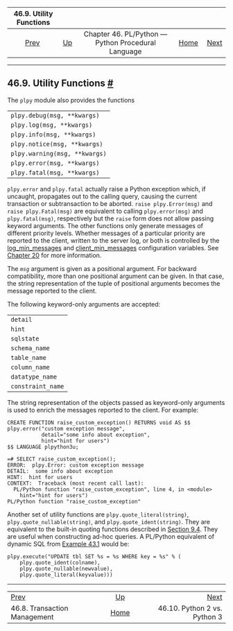 <!--?xml version="1.0" encoding="UTF-8" standalone="no"?-->

|                       46.9. Utility Functions                      |                                                                          |                                                    |                                                       |                                                                |
| :----------------------------------------------------------------: | :----------------------------------------------------------------------- | :------------------------------------------------: | ----------------------------------------------------: | -------------------------------------------------------------: |
| [Prev](plpython-transactions.html "46.8. Transaction Management")  | [Up](plpython.html "Chapter 46. PL/Python — Python Procedural Language") | Chapter 46. PL/Python — Python Procedural Language | [Home](index.html "PostgreSQL 17devel Documentation") |  [Next](plpython-python23.html "46.10. Python 2 vs. Python 3") |

***

## 46.9. Utility Functions [#](#PLPYTHON-UTIL)

The `plpy` module also provides the functions

|                               |
| ----------------------------- |
| `plpy.debug(msg, **kwargs)`   |
| `plpy.log(msg, **kwargs)`     |
| `plpy.info(msg, **kwargs)`    |
| `plpy.notice(msg, **kwargs)`  |
| `plpy.warning(msg, **kwargs)` |
| `plpy.error(msg, **kwargs)`   |
| `plpy.fatal(msg, **kwargs)`   |

[]()`plpy.error` and `plpy.fatal` actually raise a Python exception which, if uncaught, propagates out to the calling query, causing the current transaction or subtransaction to be aborted. `raise plpy.Error(msg)` and `raise plpy.Fatal(msg)` are equivalent to calling `plpy.error(msg)` and `plpy.fatal(msg)`, respectively but the `raise` form does not allow passing keyword arguments. The other functions only generate messages of different priority levels. Whether messages of a particular priority are reported to the client, written to the server log, or both is controlled by the [log\_min\_messages](runtime-config-logging.html#GUC-LOG-MIN-MESSAGES) and [client\_min\_messages](runtime-config-client.html#GUC-CLIENT-MIN-MESSAGES) configuration variables. See [Chapter 20](runtime-config.html "Chapter 20. Server Configuration") for more information.

The *`msg`* argument is given as a positional argument. For backward compatibility, more than one positional argument can be given. In that case, the string representation of the tuple of positional arguments becomes the message reported to the client.

The following keyword-only arguments are accepted:

|                   |
| ----------------- |
| `detail`          |
| `hint`            |
| `sqlstate`        |
| `schema_name`     |
| `table_name`      |
| `column_name`     |
| `datatype_name`   |
| `constraint_name` |

The string representation of the objects passed as keyword-only arguments is used to enrich the messages reported to the client. For example:

    CREATE FUNCTION raise_custom_exception() RETURNS void AS $$
    plpy.error("custom exception message",
               detail="some info about exception",
               hint="hint for users")
    $$ LANGUAGE plpython3u;

    =# SELECT raise_custom_exception();
    ERROR:  plpy.Error: custom exception message
    DETAIL:  some info about exception
    HINT:  hint for users
    CONTEXT:  Traceback (most recent call last):
      PL/Python function "raise_custom_exception", line 4, in <module>
        hint="hint for users")
    PL/Python function "raise_custom_exception"

Another set of utility functions are `plpy.quote_literal(string)`, `plpy.quote_nullable(string)`, and `plpy.quote_ident(string)`. They are equivalent to the built-in quoting functions described in [Section 9.4](functions-string.html "9.4. String Functions and Operators"). They are useful when constructing ad-hoc queries. A PL/Python equivalent of dynamic SQL from [Example 43.1](plpgsql-statements.html#PLPGSQL-QUOTE-LITERAL-EXAMPLE "Example 43.1. Quoting Values in Dynamic Queries") would be:

    plpy.execute("UPDATE tbl SET %s = %s WHERE key = %s" % (
        plpy.quote_ident(colname),
        plpy.quote_nullable(newvalue),
        plpy.quote_literal(keyvalue)))

***

|                                                                    |                                                                          |                                                                |
| :----------------------------------------------------------------- | :----------------------------------------------------------------------: | -------------------------------------------------------------: |
| [Prev](plpython-transactions.html "46.8. Transaction Management")  | [Up](plpython.html "Chapter 46. PL/Python — Python Procedural Language") |  [Next](plpython-python23.html "46.10. Python 2 vs. Python 3") |
| 46.8. Transaction Management                                       |           [Home](index.html "PostgreSQL 17devel Documentation")          |                                   46.10. Python 2 vs. Python 3 |
